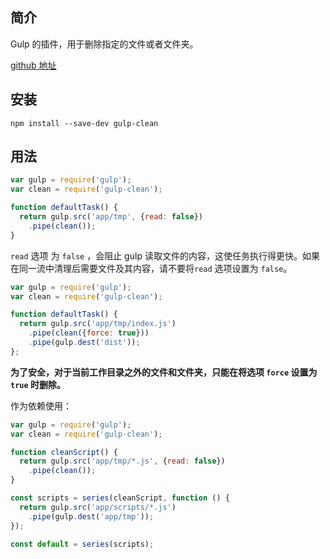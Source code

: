 ## 简介

Gulp 的插件，用于删除指定的文件或者文件夹。

[github 地址](https://github.com/peter-vilja/gulp-clean)

## 安装

```
npm install --save-dev gulp-clean
```

## 用法

```js
var gulp = require('gulp');
var clean = require('gulp-clean');

function defaultTask() {
  return gulp.src('app/tmp', {read: false})
    .pipe(clean());
}
```

`read` 选项 为 `false` ，会阻止 gulp 读取文件的内容，这使任务执行得更快。如果在同一流中清理后需要文件及其内容，请不要将`read` 选项设置为 `false`。

```js
var gulp = require('gulp');
var clean = require('gulp-clean');

function defaultTask() {
  return gulp.src('app/tmp/index.js')
    .pipe(clean({force: true}))
    .pipe(gulp.dest('dist'));
};
```

**为了安全，对于当前工作目录之外的文件和文件夹，只能在将选项 **`force`** 设置为 **`true`** 时删除。**

作为依赖使用：

```js
var gulp = require('gulp');
var clean = require('gulp-clean');

function cleanScript() {
  return gulp.src('app/tmp/*.js', {read: false})
    .pipe(clean());
}

const scripts = series(cleanScript, function () {
  return gulp.src('app/scripts/*.js')
    .pipe(gulp.dest('app/tmp'));
});

const default = series(scripts);
```



